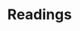 ---
layout: home
title: Readings
permalink: /resources/readings/
parent: Resources
nav_order: 1
has_toc: false
---